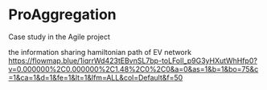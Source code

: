# ProAggregation
Case study in the Agile project


the information sharing hamiltonian path of EV network
https://flowmap.blue/1iqrrWd423tEBvnSL7bp-toLFolI_p9G3yHXutWhHfp0?v=0.000000%2C0.000000%2C1.48%2C0%2C0&a=0&as=1&b=1&bo=75&c=1&ca=1&d=1&fe=1&lt=1&lfm=ALL&col=Default&f=50

